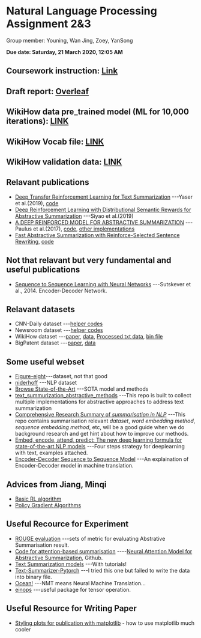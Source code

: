 # Natural Language Processing Assignment 2&3

Group member: Youning, Wan Jing, Zoey, YanSong

**Due date: Saturday, 21 March 2020, 12:05 AM**

## Coursework instruction: [Link](https://docs.google.com/document/d/1WTKNrYTr-7ckw62WAqy21-9udEMIpll4bWM5lmgpHZI/edit)

## Draft report: [Overleaf](https://www.overleaf.com/project/5e4eed8fc806ef0001bfac1a)

## WikiHow data pre_trained model (ML for 10,000 iterations): [LINK](https://drive.google.com/drive/folders/1Yg5z4ixRVj-AZK2F7qXULb6YzsS_OTjj?usp=sharing)

## WikiHow Vocab file: [LINK](https://drive.google.com/file/d/1t6Nh8GTylnkU6naUqbGx0oVxcBe-dJie/view?usp=sharing)

## WikiHow validation data: [LINK](https://drive.google.com/file/d/1Ew2amhF3pJsC_BWmYdC3VdJXnePVQk2q/view?usp=sharing)


## Relavant publications 
* [Deep Transfer Reinforcement Learning for Text Summarization](https://arxiv.org/pdf/1810.06667.pdf) ---Yaser et al.(2019), [code](https://github.com/yaserkl/TransferRL)
* [Deep Reinforcement Learning with Distributional Semantic Rewards for Abstractive Summarization](https://www.aclweb.org/anthology/D19-1623.pdf) ---Siyao et al.(2019)
* [A DEEP REINFORCED MODEL FOR ABSTRACTIVE SUMMARIZATION](https://arxiv.org/pdf/1705.04304.pdf) ---Paulus et al.(2017), [code](https://github.com/oceanypt/A-DEEP-REINFORCED-MODEL-FOR-ABSTRACTIVE-SUMMARIZATION), [other implementations](https://paperswithcode.com/paper/a-deep-reinforced-model-for-abstractive)
* [Fast Abstractive Summarization with Reinforce-Selected Sentence Rewriting](https://arxiv.org/pdf/1805.11080.pdf), [code](https://github.com/ChenRocks/fast_abs_rl)

## Not that relavant but very fundamental and useful publications
* [Sequence to Sequence Learning with Neural Networks](https://papers.nips.cc/paper/5346-sequence-to-sequence-learning-with-neural-networks.pdf) ---Sutskever et al., 2014.  Encoder-Decoder Network.

## Relavant datasets
* CNN-Daily dataset ---[helper codes](https://github.com/yaserkl/TransferRL/tree/master/src/helper)
* Newsroom dataset ---[helper codes](https://github.com/yaserkl/TransferRL/tree/master/src/helper)
* WikiHow dataset ---[paper](https://arxiv.org/pdf/1810.09305.pdf), [data](https://github.com/mahnazkoupaee/WikiHow-Dataset), [Processed txt data](https://drive.google.com/drive/folders/1_8s_A0OC5153gktx6dSbzLh02QJtI9LS?usp=sharing), [bin file](https://drive.google.com/drive/folders/1oaYyf3NPYYbrnJCRXt6OAb4ngAX8UsTZ?usp=sharing)
* BigPatent dataset ---[paper](https://arxiv.org/pdf/1906.03741.pdf), [data](https://evasharma.github.io/bigpatent/)

## Some useful webset

* [Figure-eight](https://www.figure-eight.com/data-for-everyone/)---dataset, not that good
* [niderhoff](https://github.com/niderhoff/nlp-datasets) ---NLP dataset
* [Browse State-of-the-Art](https://paperswithcode.com/sota) ---SOTA model and methods
* [text_summurization_abstractive_methods](https://github.com/theamrzaki/text_summurization_abstractive_methods) ---This repo is built to collect multiple implementations for abstractive approaches to address text summarization
* [Comprehensive Research Summary of *summarisation in NLP*](https://github.com/mathsyouth/awesome-text-summarization) ---This repo contains summarisation relevant *dataset*, *word embedding method*, *sequence embedding method*, etc, will be a good guide when we do background research and get hint about how to improve our methods. 
* [Embed, encode, attend, predict: The new deep learning formula for state-of-the-art NLP models](https://explosion.ai/blog/deep-learning-formula-nlp) ---Four steps strategy for deeplearning with text, examples attached.
* [Encoder-Decoder Sequence to Sequence Model](https://towardsdatascience.com/understanding-encoder-decoder-sequence-to-sequence-model-679e04af4346) ---An explaination of Encoder-Decoder model in machine translation.


## Advices from Jiang, Minqi

* [Basic RL algorithm](https://eur01.safelinks.protection.outlook.com/?url=https%3A%2F%2Fspinningup.openai.com%2Fen%2Flatest%2Fspinningup%2Frl_intro2.html&data=02%7C01%7C%7Ca9283f0035d84c5f253408d7b5809c2c%7C1faf88fea9984c5b93c9210a11d9a5c2%7C0%7C0%7C637177436287831455&sdata=rejITU1AhX1g9WGSruzZq%2FicFEu3nBINpy6Xy9nnIX8%3D&reserved=0)
* [Policy Gradient Algorithms](https://lilianweng.github.io/lil-log/2018/04/08/policy-gradient-algorithms.html)

## Useful Recource for Experiment

* [ROUGE evaluation](https://rxnlp.com/how-rouge-works-for-evaluation-of-summarization-tasks/#.Xk54bRP7RQI) ---sets of metric for evaluating Abstrative Summarisation result.
* [Code for attention-based summarisation](https://github.com/facebookarchive/NAMAS) ----[Neural Attention Model for Abstractive Summarization](https://arxiv.org/pdf/1509.00685.pdf), Github.
* [Text Summarization models](https://github.com/theamrzaki/text_summurization_abstractive_methods) ---With tutorials!
* [Text-Summarizer-Pytorch](https://github.com/rohithreddy024/Text-Summarizer-Pytorch) ---I tried this one but failed to write the data into binary file.
* [Ocean!](https://github.com/oceanypt/A-DEEP-REINFORCED-MODEL-FOR-ABSTRACTIVE-SUMMARIZATION) ---NMT means Neural Machine Translation...
* [einops](https://github.com/arogozhnikov/einops) ---useful package for tensor operation.

## Useful Resource for Writing Paper

* [Styling plots for publication with matplotlib](https://jonchar.net/notebooks/matplotlib-styling/) - how to use matplotlib much cooler



